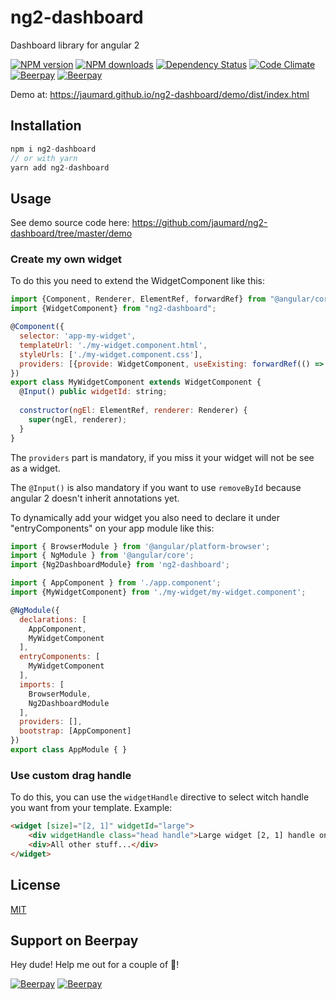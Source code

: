 # ng2-dashboard
Dashboard library for angular 2

[![NPM version][npm-image]][npm-url]
[![NPM downloads][npm-download]][npm-url]
[![Dependency Status][daviddm-image]][daviddm-url]
[![Code Climate][codeclimate-image]][codeclimate-url]
[![Beerpay](https://beerpay.io/jaumard/ng2-dashboard/badge.svg?style=flat)](https://beerpay.io/jaumard/ng2-dashboard)
[![Beerpay](https://beerpay.io/jaumard/ng2-dashboard/make-wish.svg?style=flat)](https://beerpay.io/jaumard/ng2-dashboard)

Demo at: https://jaumard.github.io/ng2-dashboard/demo/dist/index.html

## Installation 

```js
npm i ng2-dashboard
// or with yarn 
yarn add ng2-dashboard
```

## Usage 

See demo source code here: https://github.com/jaumard/ng2-dashboard/tree/master/demo

### Create my own widget
To do this you need to extend the WidgetComponent like this: 

```js
import {Component, Renderer, ElementRef, forwardRef} from "@angular/core";
import {WidgetComponent} from "ng2-dashboard";

@Component({
  selector: 'app-my-widget',
  templateUrl: './my-widget.component.html',
  styleUrls: ['./my-widget.component.css'],
  providers: [{provide: WidgetComponent, useExisting: forwardRef(() => MyWidgetComponent) }]
})
export class MyWidgetComponent extends WidgetComponent {
  @Input() public widgetId: string;
  
  constructor(ngEl: ElementRef, renderer: Renderer) {
    super(ngEl, renderer);
  }
}

```

The `providers` part is mandatory, if you miss it your widget will not be see as a widget.

The `@Input()` is also mandatory if you want to use `removeById` because angular 2 doesn't inherit annotations yet.

To dynamically add your widget you also need to declare it under "entryComponents" on your app module like this: 

```js
import { BrowserModule } from '@angular/platform-browser';
import { NgModule } from '@angular/core';
import {Ng2DashboardModule} from 'ng2-dashboard';

import { AppComponent } from './app.component';
import {MyWidgetComponent} from './my-widget/my-widget.component';

@NgModule({
  declarations: [
    AppComponent,
    MyWidgetComponent
  ],
  entryComponents: [
    MyWidgetComponent
  ],
  imports: [
    BrowserModule,
    Ng2DashboardModule
  ],
  providers: [],
  bootstrap: [AppComponent]
})
export class AppModule { }

```

### Use custom drag handle

To do this, you can use the `widgetHandle` directive to select witch handle you want from your template. Example:
  
```html
<widget [size]="[2, 1]" widgetId="large">
    <div widgetHandle class="head handle">Large widget [2, 1] handle only on this text</div>
    <div>All other stuff...</div>
</widget>
```

## License
[MIT](https://github.com/jaumard/trailpack-passport/blob/master/LICENSE)

## Support on Beerpay
Hey dude! Help me out for a couple of :beers:!

[![Beerpay](https://beerpay.io/jaumard/ng2-dashboard/badge.svg?style=beer-square)](https://beerpay.io/jaumard/ng2-dashboard)  [![Beerpay](https://beerpay.io/jaumard/ng2-dashboard/make-wish.svg?style=flat-square)](https://beerpay.io/jaumard/ng2-dashboard?focus=wish)

[npm-image]: https://img.shields.io/npm/v/ng2-dashboard.svg?style=flat-square
[npm-url]: https://npmjs.org/package/ng2-dashboard
[npm-download]: https://img.shields.io/npm/dt/ng2-dashboard.svg
[daviddm-image]: http://img.shields.io/david/jaumard/ng2-dashboard.svg?style=flat-square
[daviddm-url]: https://david-dm.org/jaumard/ng2-dashboard
[codeclimate-image]: https://img.shields.io/codeclimate/github/jaumard/ng2-dashboard.svg?style=flat-square
[codeclimate-url]: https://codeclimate.com/github/jaumard/ng2-dashboard

